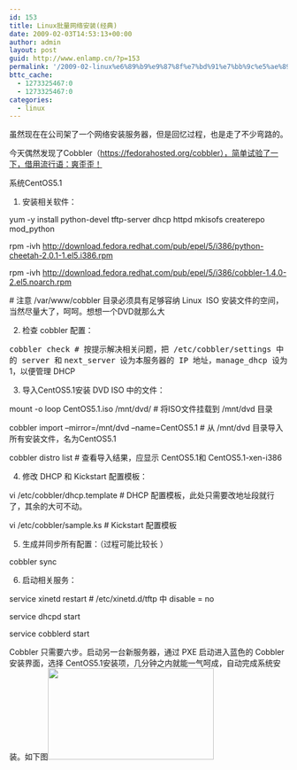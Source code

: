 ```yaml
---
id: 153
title: Linux批量网络安装(经典)
date: 2009-02-03T14:53:13+00:00
author: admin
layout: post
guid: http://www.enlamp.cn/?p=153
permalink: '/2009-02-linux%e6%89%b9%e9%87%8f%e7%bd%91%e7%bb%9c%e5%ae%89%e8%a3%85%e7%bb%8f%e5%85%b8/'
bttc_cache:
  - 1273325467:0
  - 1273325467:0
categories:
  - linux
---
```

虽然现在在公司架了一个网络安装服务器，但是回忆过程，也是走了不少弯路的。

今天偶然发现了Cobbler（https://fedorahosted.org/cobbler），简单试验了一下，借用流行语：爽歪歪！

系统CentOS5.1

1. 安装相关软件：

yum -y install python-devel tftp-server dhcp httpd mkisofs createrepo mod_python
  
rpm -ivh http://download.fedora.redhat.com/pub/epel/5/i386/python-cheetah-2.0.1-1.el5.i386.rpm
  
rpm -ivh http://download.fedora.redhat.com/pub/epel/5/i386/cobbler-1.4.0-2.el5.noarch.rpm

\# 注意 /var/www/cobbler 目录必须具有足够容纳 Linux  ISO 安装文件的空间，当然尽量大了，呵呵。想想一个DVD就那么大<!--more-->

2. 检查 cobbler 配置：
  
<tt id="j32y2">cobbler check # 按提示解决相关问题，把 </tt><tt id="x-fy">/etc/cobbler/settings 中的 </tt><tt id="pgsf">server 和</tt>  <tt id="pgsf0">next_server 设为本服务器的 IP 地址，</tt><tt id="x-fy0">manage_dhcp </tt>设为 1，以便管理 DHCP

3. 导入CentOS5.1安装 DVD ISO 中的文件：
  
mount -o loop CentOS5.1.iso /mnt/dvd/ # 将ISO文件挂载到 /mnt/dvd 目录
  
cobbler import &#8211;mirror=/mnt/dvd &#8211;name=CentOS5.1 # 从 /mnt/dvd 目录导入所有安装文件，名为CentOS5.1
  
cobbler distro list # 查看导入结果，应显示 CentOS5.1和 CentOS5.1-xen-i386

4. 修改 DHCP 和 Kickstart 配置模板：
  
vi /etc/cobbler/dhcp.template # DHCP 配置模板，此处只需要改地址段就行了，其余的大可不动。
  
vi /etc/cobbler/sample.ks # Kickstart 配置模板

5. 生成并同步所有配置：（过程可能比较长 ）
  
cobbler sync

6. 启动相关服务：
  
service xinetd restart # /etc/xinetd.d/tftp 中 disable = no
  
service dhcpd start
  
service cobblerd start

Cobbler 只需要六步。启动另一台新服务器，通过 PXE 启动进入蓝色的 Cobbler 安装界面，选择 CentOS5.1安装项，几分钟之内就能一气呵成，自动完成系统安装。如下图[<img class="alignnone size-medium wp-image-154" title="2009-02-03-143309_719x396_scrot" src="http://www.enlamp.cn/wp-content/uploads/2009/02/2009-02-03-143309_719x396_scrot-300x165.png" alt="" width="300" height="165" />](http://www.enlamp.cn/wp-content/uploads/2009/02/2009-02-03-143309_719x396_scrot.png)